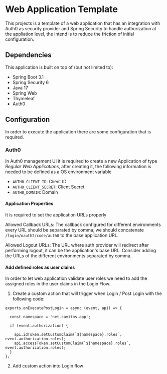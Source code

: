 # Web Application Template

This projects is a template of a web application that has an integration with Auth0 as security provider and Spring Security to handle authorization at the appliation level, the intend is to reduce the friction of initial configuration.

## Dependencies

This application is built on top of (but not limited to):

* Spring Boot 3.1
* Spring Security 6
* Java 17
* Spring Web
* Thymeleaf
* Auth0

## Configuration

In order to execute the application there are some configuration that is required.

### Auth0

In Auth0 management UI it is required to create a new Application of type *Regular Web Applications*, after creating it, the following information is needed to be defined as a OS environment variable

* `AUTH0_CLIENT_ID`: Client ID
* `AUTH0_CLIENT_SECRET`: Client Secret
* `AUTH0_DOMAIN`: Domain

#### Application Properties

It is required to set the application URLs properly

Allowed Callback URLs: The callback configured for different environments every URL should be separated by comma, we should concatenate `/login/oauth2/code/auth0` to the base application URL.

Allowed Logout URLs: The URL where auth provider will redirect after performing logout, it can be the application's base URL. Consider adding the URLs of the different environments separated by comma.

#### Add defined roles as user claims

In order to let web application validate user roles we need to add the assigned roles in the user claims in the Login Flow.

1. Create a custom action that will trigger when Login / Post Login with the following code:

```
exports.onExecutePostLogin = async (event, api) => {

  const namespace = 'net.cavitos.app';
  
  if (event.authorization) {

    api.idToken.setCustomClaim(`${namespace}.roles`, event.authorization.roles);
    api.accessToken.setCustomClaim(`${namespace}.roles`, event.authorization.roles);
  }  
};
```

2. Add custom action into Login flow


